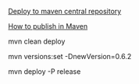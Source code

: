 
[Deploy to maven central repository](http://central.sonatype.org/pages/ossrh-guide.html)

[How to publish in Maven](http://central.sonatype.org/pages/apache-maven.html)

mvn clean deploy

mvn versions:set -DnewVersion=0.6.2

mvn deploy -P release

